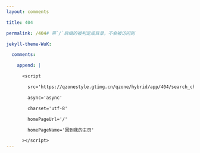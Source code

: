 ```yaml
---
layout: comments

title: 404

permalink: /404# 带`/`后缀的被判定成目录，不会被访问到

jekyll-theme-WuK:

  comments:

    append: |

      <script

        src='https://qzonestyle.gtimg.cn/qzone/hybrid/app/404/search_children.js'

        async='async'

        charset='utf-8'

        homePageUrl='/'

        homePageName='回到我的主页'

      ></script>
---
```

